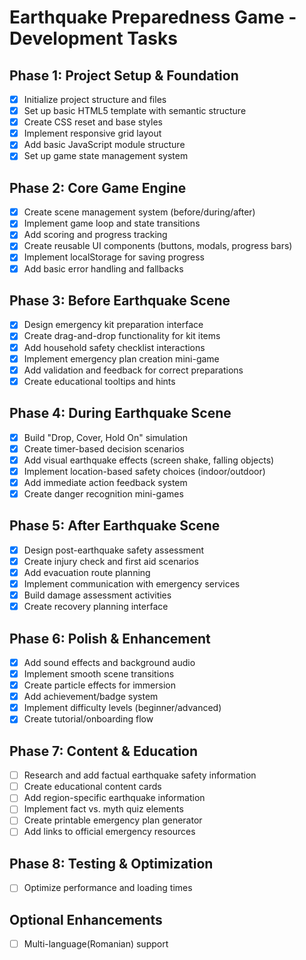 # Earthquake Preparedness Game - Development Tasks

## Phase 1: Project Setup & Foundation
- [x] Initialize project structure and files
- [x] Set up basic HTML5 template with semantic structure
- [x] Create CSS reset and base styles
- [x] Implement responsive grid layout
- [x] Add basic JavaScript module structure
- [x] Set up game state management system

## Phase 2: Core Game Engine
- [x] Create scene management system (before/during/after)
- [x] Implement game loop and state transitions
- [x] Add scoring and progress tracking
- [x] Create reusable UI components (buttons, modals, progress bars)
- [x] Implement localStorage for saving progress
- [x] Add basic error handling and fallbacks

## Phase 3: Before Earthquake Scene
- [x] Design emergency kit preparation interface
- [x] Create drag-and-drop functionality for kit items
- [x] Add household safety checklist interactions
- [x] Implement emergency plan creation mini-game
- [x] Add validation and feedback for correct preparations
- [x] Create educational tooltips and hints

## Phase 4: During Earthquake Scene
- [x] Build "Drop, Cover, Hold On" simulation
- [x] Create timer-based decision scenarios
- [x] Add visual earthquake effects (screen shake, falling objects)
- [x] Implement location-based safety choices (indoor/outdoor)
- [x] Add immediate action feedback system
- [x] Create danger recognition mini-games

## Phase 5: After Earthquake Scene
- [x] Design post-earthquake safety assessment
- [x] Create injury check and first aid scenarios
- [x] Add evacuation route planning
- [x] Implement communication with emergency services
- [x] Build damage assessment activities
- [x] Create recovery planning interface

## Phase 6: Polish & Enhancement
- [x] Add sound effects and background audio
- [x] Implement smooth scene transitions
- [x] Create particle effects for immersion
- [x] Add achievement/badge system
- [x] Implement difficulty levels (beginner/advanced)
- [x] Create tutorial/onboarding flow

## Phase 7: Content & Education
- [ ] Research and add factual earthquake safety information
- [ ] Create educational content cards
- [ ] Add region-specific earthquake information
- [ ] Implement fact vs. myth quiz elements
- [ ] Create printable emergency plan generator
- [ ] Add links to official emergency resources

## Phase 8: Testing & Optimization
- [ ] Optimize performance and loading times

## Optional Enhancements
- [ ] Multi-language(Romanian) support

